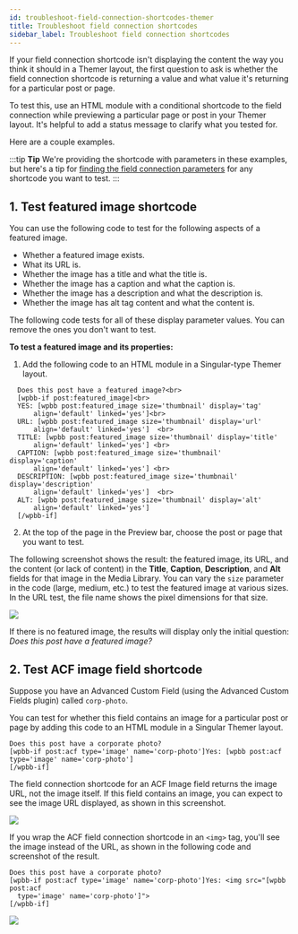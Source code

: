 ```yaml
---
id: troubleshoot-field-connection-shortcodes-themer
title: Troubleshoot field connection shortcodes
sidebar_label: Troubleshoot field connection shortcodes
---
```


If your field connection shortcode isn't displaying the content the way you think it should in a Themer layout, the first question to ask is whether the field connection shortcode is returning a value and what value it's returning for a particular post or page.

To test this, use an HTML module with a conditional shortcode to the field connection while previewing a particular page or post in your Themer layout. It's helpful to add a status message to clarify what you tested for.

Here are a couple examples.

:::tip **Tip**
We're providing the shortcode with parameters in these examples, but here's a tip for [finding the field connection parameters](/beaver-themer/field-connections/find-the-full-list-of-field-connection-and-parameters-themer.md) for any shortcode you want to test.
:::

## 1. Test featured image shortcode

You can use the following code to test for the following aspects of a featured image.

  * Whether a featured image exists.
  * What its URL is.
  * Whether the image has a title and what the title is.
  * Whether the image has a caption and what the caption is.
  * Whether the image has a description and what the description is.
  * Whether the image has alt tag content and what the content is.

The following code tests for all of these display parameter values. You can remove the ones you don't want to test.

**To test a featured image and its properties:**

  1. Add the following code to an HTML module in a Singular-type Themer layout.

  ```markup
    Does this post have a featured image?<br>
    [wpbb-if post:featured_image]<br>
    YES: [wpbb post:featured_image size='thumbnail' display='tag'
        align='default' linked='yes']<br>
    URL: [wpbb post:featured_image size='thumbnail' display='url'
        align='default' linked='yes']  <br>
    TITLE: [wpbb post:featured_image size='thumbnail' display='title'
        align='default' linked='yes'] <br>
    CAPTION: [wpbb post:featured_image size='thumbnail' display='caption'
        align='default' linked='yes'] <br>
    DESCRIPTION: [wpbb post:featured_image size='thumbnail' display='description'
        align='default' linked='yes']  <br>
    ALT: [wpbb post:featured_image size='thumbnail' display='alt'
        align='default' linked='yes']
    [/wpbb-if]
  ```

  2. At the top of the page in the Preview bar, choose the post or page that you want to test.

The following screenshot shows the result: the featured image, its URL, and the content (or lack of content) in the **Title**, **Caption**, **Description**, and **Alt** fields for that image in the Media Library. You can vary the `size` parameter in the code (large, medium, etc.) to test the featured image at various sizes. In the URL test, the file name shows the pixel dimensions for that size.

![](/img/troubleshoot-field-connection-shortcodes-themer-9eb51f72.jpg)

If there is no featured image, the results will display only the initial question: *Does this post have a featured image?*

## 2. Test ACF image field shortcode

Suppose you have an Advanced Custom Field (using the Advanced Custom Fields plugin) called `corp-photo`.

You can test for whether this field contains an image for a particular post or page by adding this code to an HTML module in a Singular Themer layout.

```markup
Does this post have a corporate photo?
[wpbb-if post:acf type='image' name='corp-photo']Yes: [wpbb post:acf type='image' name='corp-photo']
[/wpbb-if]
```

The field connection shortcode for an ACF Image field returns the image URL, not the image itself. If this field contains an image, you can expect to see the image URL displayed, as shown in this screenshot.

![](/img/troubleshoot-field-connection-shortcodes-themer-c5abaf19.png)

If you wrap the ACF field connection shortcode in an `<img>` tag, you'll see the image instead of the URL, as shown in the following code and screenshot of the result.

```markup
Does this post have a corporate photo?
[wpbb-if post:acf type='image' name='corp-photo']Yes: <img src="[wpbb post:acf
  type='image' name='corp-photo']">
[/wpbb-if]
```

![](/img/troubleshoot-field-connection-shortcodes-themer-34d2af84.png)
